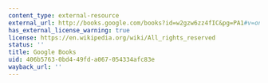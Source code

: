 ```yaml
---
content_type: external-resource
external_url: http://books.google.com/books?id=w2gzw6zz4fIC&pg=PA1#v=onepage
has_external_license_warning: true
license: https://en.wikipedia.org/wiki/All_rights_reserved
status: ''
title: Google Books
uid: 406b5763-0bd4-49fd-a067-054334afc83e
wayback_url: ''
---
```

